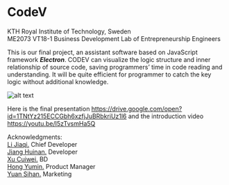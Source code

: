  CodeV
======================================

KTH Royal Institute of Technology, Sweden   
ME2073 VT18-1 Business Development Lab of Entrepreneurship Engineers

This is our final project, an assistant software based on JavaScript framework ***Electron***. CODEV can visualize the logic structure and inner relationship of source code, saving programmers’ time in code reading and understanding. It will be quite efficient for programmer to catch the key logic without additional knowledge.

![alt text](https://github.com/PengJiaqiao/CODEV/blob/pjq/Demo.jpg)

Here is the final presentation https://drive.google.com/open?id=1TNtYz215ECCGbh6xzfjJuBRbkriUz1l6 and the introduction video https://youtu.be/I5zTvsmHa5Q

Acknowledgments:   
[Li Jiaqi.](https://github.com/KakiGit) Chief Developer   
[Jiang Huinan.](https://github.com/hj3306) Developer    
[Xu Cuiwei.](https://github.com/catvicky) BD    
[Hong Yumin.](https://github.com/housenever) Product Manager    
[Yuan Sihan.](https://github.com/sihanyuan) Marketing
